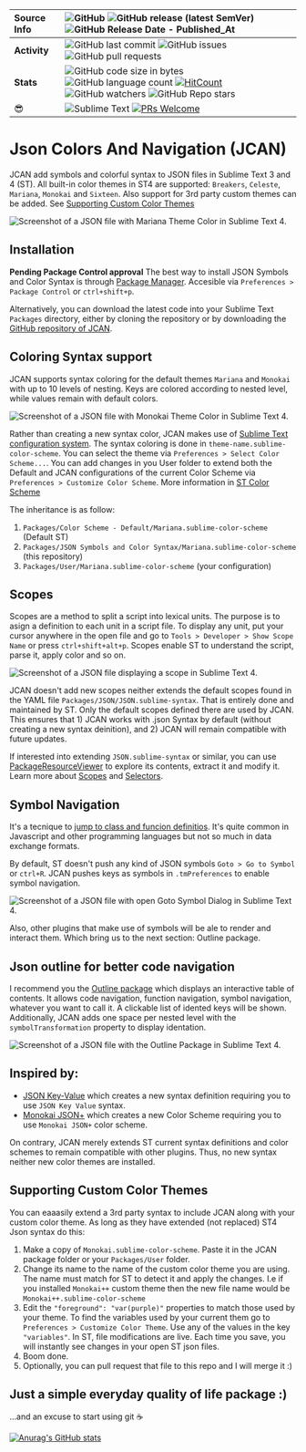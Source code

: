 | __Source Info__ | ![GitHub](https://img.shields.io/github/license/Monox18/JsonSymbolsAndColorSyntax) ![GitHub release (latest SemVer)](https://img.shields.io/github/v/release/Monox18/JsonSymbolsAndColorSyntax) ![GitHub Release Date - Published_At](https://img.shields.io/github/release-date/Monox18/JsonSymbolsAndColorSyntax?display_date=published_at) |
| :--- | :--- |
| __Activity__ | ![GitHub last commit](https://img.shields.io/github/last-commit/Monox18/JsonSymbolsAndColorSyntax) ![GitHub issues](https://img.shields.io/github/issues/Monox18/JsonSymbolsAndColorSyntax) ![GitHub pull requests](https://img.shields.io/github/issues-pr/Monox18/JsonSymbolsAndColorSyntax) |
| __Stats__ | ![GitHub code size in bytes](https://img.shields.io/github/languages/code-size/Monox18/JsonSymbolsAndColorSyntax) ![GitHub language count](https://img.shields.io/github/languages/count/Monox18/JsonSymbolsAndColorSyntax) [![HitCount](https://hits.dwyl.com/Monox18/BreadcrumbsJsonSymbolsAndColorSyntax.svg?style=flat-square&show=unique)](http://hits.dwyl.com/Monox18/BreadcrumbsJsonSymbolsAndColorSyntax) ![GitHub watchers](https://img.shields.io/github/watchers/Monox18/JsonSymbolsAndColorSyntax) ![GitHub Repo stars](https://img.shields.io/github/stars/Monox18/JsonSymbolsAndColorSyntax)|
|   😎 |![Sublime Text](https://img.shields.io/badge/sublime_text-%23575757.svg?style=for-the-badge&logo=sublime-text&logoColor=important) [![PRs Welcome](https://img.shields.io/badge/PRs-welcome-brightgreen.svg?style=flat-square)](https://makeapullrequest.com)|








  
# Json Colors And Navigation (JCAN) 
JCAN add symbols and colorful syntax to JSON files in Sublime Text 3 and 4 (ST). All built-in color themes in ST4 are supported: `Breakers`, `Celeste`, `Mariana`, `Monokai` and `Sixteen`. Also support for 3rd party custom themes can be added. See [Supporting Custom Color Themes](#supporting-custom-color-themes)

![Screenshot of a JSON file with Mariana Theme Color in Sublime Text 4.](images/mariana-sample.png)


## Installation

**Pending Package Control approval** The best way to install JSON Symbols and Color Syntax is through [Package Manager](https://packagecontrol.io/). Accesible via `Preferences > Package Control` or `ctrl+shift+p`.

Alternatively, you can download the latest code into your Sublime Text `Packages` directory, either by cloning the repository or by downloading the [GitHub repository of JCAN](https://github.com/Monox18/JsonSymbolsAndColorSyntax).

## Coloring Syntax support
JCAN supports syntax coloring for the default themes `Mariana` and `Monokai` with up to 10 levels of nesting. Keys are colored according to nested level, while values remain with default colors. 

![Screenshot of a JSON file with Monokai Theme Color in Sublime Text 4.](images/monokai-sample.png)

Rather than creating a new syntax color, JCAN makes use of [Sublime Text configuration system](https://www.sublimetext.com/docs/settings.html). The syntax coloring is done in `theme-name.sublime-color-scheme`. You can select the theme via `Preferences > Select Color Scheme...`. You can add changes in you User folder to extend both the Default and JCAN configurations of the current Color Scheme via `Preferences > Customize Color Scheme`. More information in [ST Color Scheme](https://www.sublimetext.com/docs/color_schemes.html)

The inheritance is as follow:
1) `Packages/Color Scheme - Default/Mariana.sublime-color-scheme` (Default ST)
2) `Packages/JSON Symbols and Color Syntax/Mariana.sublime-color-scheme` (this repository)
3) `Packages/User/Mariana.sublime-color-scheme` (your configuration)

## Scopes
Scopes are a method to split a script into lexical units. The purpose is to asign a definition to each unit in a script file. To display any unit, put your cursor anywhere in the open file and go to `Tools > Developer > Show Scope Name` or press `ctrl+shift+alt+p`. Scopes enable ST to understand the script, parse it, apply color and so on.

![Screenshot of a JSON file displaying a scope in Sublime Text 4.](images/scopes-sample.png)

JCAN doesn't add new scopes neither extends the default scopes found in the YAML file `Packages/JSON/JSON.sublime-syntax`. That is entirely done and maintained by ST. Only the default scopes defined there are used by JCAN. This ensures that 1) JCAN works with .json Syntax by default (without creating a new syntax deinition), and 2) JCAN will remain compatible with future updates.

If interested into extending `JSON.sublime-syntax` or similar, you can use [PackageResourceViewer](https://github.com/skuroda/PackageResourceViewer) to explore its contents, extract it and modify it. Learn more about [Scopes](https://www.sublimetext.com/docs/scope_naming.html) and [Selectors](https://www.sublimetext.com/docs/selectors.html).

## Symbol Navigation
It's a tecnique to [jump to class and funcion definitios](https://docs.sublimetext.io/reference/symbols.html). It's quite common in Javascript and other programming languages but not so much in data exchange formats. 

By default, ST doesn't push any kind of JSON symbols `Goto > Go to Symbol` or `ctrl+R`. JCAN pushes keys as symbols in `.tmPreferences` to enable symbol navigation. 

![Screenshot of a JSON file with open Goto Symbol Dialog in Sublime Text 4.](images/symbols-sample.png)

Also, other plugins that make use of symbols will be ale to render and interact them. Which bring us to the next section: Outline package. 

## Json outline for better code navigation
I recommend you the [Outline package](https://github.com/warmdev/SublimeOutline) which displays an interactive table of contents. It allows code navigation, function navigation, symbol navigation, whatever you want to call it. A clickable list of idented keys will be shown. Additionally, JCAN adds one space per nested level with the `symbolTransformation` property to display identation. 

![Screenshot of a JSON file with the Outline Package in Sublime Text 4.](images/outline-sample.png)

## Inspired by: 
* [JSON Key-Value](https://github.com/aurule/json-kv) which creates a new syntax definition requiring you to use `JSON Key Value` syntax.
* [Monokai JSON+](https://github.com/ColibriApps/MonokaiJsonPlus) which creates a new Color Scheme requiring you to use `Monokai JSON+` color scheme. 

On contrary, JCAN merely extends ST current syntax definitions and color schemes to remain compatible with other plugins. Thus, no new syntax neither new color themes are installed.

## Supporting Custom Color Themes
You can eaaasily extend a 3rd party syntax to include JCAN along with your custom color theme. As long as they have extended (not replaced) ST4 Json syntax do this:
1) Make a copy of `Monokai.sublime-color-scheme`. Paste it in the JCAN package folder or your `Packages/User` folder.
2) Change its name to the name of the custom color theme you are using. The name must match for ST to detect it and apply the changes. I.e if you installed `Monokai++` custom theme then the new file name would be `Monokai++.sublime-color-scheme`
3) Edit the `"foreground": "var(purple)"` properties to match those used by your theme. To find the variables used by your current them go to `Preferences > Customize Color Theme`. Use any of the values in the key `"variables"`. In ST, file modifications are live. Each time you save, you will instantly see changes in your open ST json files.
4) Boom done. 
5) Optionally, you can pull request that file to this repo and I will merge it :)

## Just a simple everyday quality of life package :)

...and an excuse to start using git ☕

[![Anurag's GitHub stats](https://github-readme-stats.vercel.app/api?username=Monox18&theme=dracula&show_icons=true)](https://github.com/anuraghazra/github-readme-stats)

